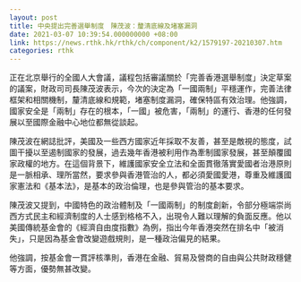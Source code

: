 ```yaml
---
layout: post
title: 中央提出完善選舉制度　陳茂波：釐清底線及堵塞漏洞
date: 2021-03-07 10:39:54.000000000 +08:00
link: https://news.rthk.hk/rthk/ch/component/k2/1579197-20210307.htm
categories: rthk
---
```


正在北京舉行的全國人大會議，議程包括審議關於「完善香港選舉制度」決定草案的議案，財政司司長陳茂波表示，今次的決定為「一國兩制」平穩運作，完善法律框架和相關機制，釐清底線和規範，堵塞制度漏洞，確保特區有效治理。他強調，國家安全是「兩制」存在的根本，「一國」被危害，「兩制」的運行、香港的任何發展以至國際金融中心地位都無從談起。

陳茂波在網誌批評，美國及一些西方國家近年採取不友善，甚至是敵視的態度，試圖干擾以至遏制國家的發展，過去幾年香港被利用作為牽制國家發展，甚至顛覆國家政權的地方。在這個背景下，維護國家安全立法和全面貫徹落實愛國者治港原則是一脈相承、理所當然，要求參與香港管治的人，都必須愛國愛港，尊重及維護國家憲法和《基本法》，是基本的政治倫理，也是參與管治的基本要求。

陳茂波又提到，中國特色的政治體制及「一國兩制」的制度創新，令部分極端崇尚西方式民主和經濟制度的人士感到格格不入，出現令人難以理解的負面反應。他以美國傳統基金會的《經濟自由度指數》為例，指出今年香港突然在排名中「被消失」，只是因為基金會改變遊戲規則，是一種政治偏見的結果。

他強調，按基金會一貫評核準則，香港在金融、貿易及營商的自由與公共財政穩健等方面，優勢無甚改變。
